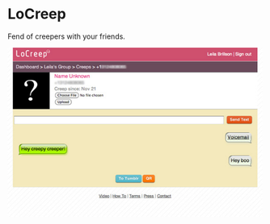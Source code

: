 # LoCreep

Fend of creepers with your friends.

![Conversation](example/screenshots/conversation.jpg)
